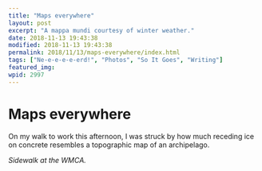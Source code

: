 ```yaml
---
title: "Maps everywhere"
layout: post
excerpt: "A mappa mundi courtesy of winter weather."
date: 2018-11-13 19:43:38
modified: 2018-11-13 19:43:38
permalink: 2018/11/13/maps-everywhere/index.html
tags: ["Ne-e-e-e-e-erd!", "Photos", "So It Goes", "Writing"]
featured_img: 
wpid: 2997
---
```


# Maps everywhere

On my walk to work this afternoon, I was struck by how much receding ice on concrete resembles a topographic map of an archipelago.

*Sidewalk at the WMCA.*